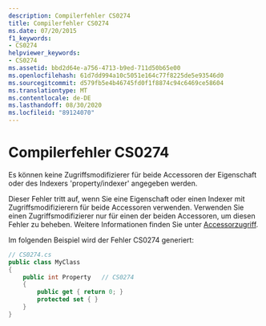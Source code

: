 ```yaml
---
description: Compilerfehler CS0274
title: Compilerfehler CS0274
ms.date: 07/20/2015
f1_keywords:
- CS0274
helpviewer_keywords:
- CS0274
ms.assetid: bbd2d64e-a756-4713-b9ed-711d50b65e00
ms.openlocfilehash: 61d7dd994a10c5051e164c77f8225de5e93546d0
ms.sourcegitcommit: d579fb5e4b46745fd0f1f8874c94c6469ce58604
ms.translationtype: MT
ms.contentlocale: de-DE
ms.lasthandoff: 08/30/2020
ms.locfileid: "89124070"
---
```

# <a name="compiler-error-cs0274"></a>Compilerfehler CS0274
Es können keine Zugriffsmodifizierer für beide Accessoren der Eigenschaft oder des Indexers 'property/indexer' angegeben werden.  
  
 Dieser Fehler tritt auf, wenn Sie eine Eigenschaft oder einen Indexer mit Zugriffsmodifizierern für beide Accessoren verwenden. Verwenden Sie einen Zugriffsmodifizierer nur für einen der beiden Accessoren, um diesen Fehler zu beheben. Weitere Informationen finden Sie unter [Accessorzugriff](../programming-guide/classes-and-structs/restricting-accessor-accessibility.md).  
  
 Im folgenden Beispiel wird der Fehler CS0274 generiert:  
  
```csharp  
// CS0274.cs  
public class MyClass  
{  
    public int Property   // CS0274  
    {  
        public get { return 0; }  
        protected set { }  
    }  
}  
```
